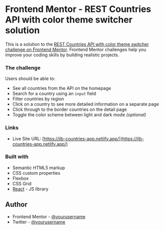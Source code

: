 # Frontend Mentor - REST Countries API with color theme switcher solution

This is a solution to the [REST Countries API with color theme switcher challenge on Frontend Mentor](https://www.frontendmentor.io/challenges/rest-countries-api-with-color-theme-switcher-5cacc469fec04111f7b848ca). Frontend Mentor challenges help you improve your coding skills by building realistic projects. 


### The challenge

Users should be able to:

- See all countries from the API on the homepage
- Search for a country using an `input` field
- Filter countries by region
- Click on a country to see more detailed information on a separate page
- Click through to the border countries on the detail page
- Toggle the color scheme between light and dark mode *(optional)*



### Links

- Live Site URL: [https://jlb-countries-app.netlify.app/](https://jlb-countries-app.netlify.app/)


### Built with

- Semantic HTML5 markup
- CSS custom properties
- Flexbox
- CSS Grid
- [React](https://reactjs.org/) - JS library


## Author

- Frontend Mentor - [@yourusername](https://www.frontendmentor.io/profile/Jlbspyder)
- Twitter - [@yourusername](https://www.twitter.com/jlbspyder)

